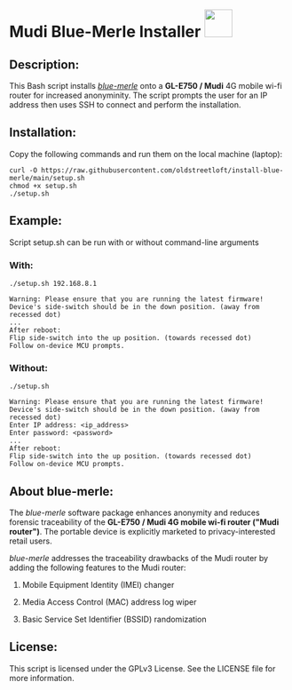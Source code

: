 # Mudi Blue-Merle Installer  <img src="https://user-images.githubusercontent.com/95660759/234453418-60f008a9-632b-4d48-bc9d-218ce659d304.png" width="50" height="50">
## Description:
This Bash script installs *[blue-merle](https://github.com/srlabs/blue-merle)* onto a **GL-E750 / Mudi** 4G mobile wi-fi router for increased anonyminity. The script prompts the user for an IP address then uses SSH to connect and perform the installation.

## Installation:
Copy the following commands and run them on the local machine (laptop):
```
curl -O https://raw.githubusercontent.com/oldstreetloft/install-blue-merle/main/setup.sh
chmod +x setup.sh
./setup.sh
```
## Example:
Script setup.sh can be run with or without command-line arguments
### With:
```
./setup.sh 192.168.8.1
```
```
Warning: Please ensure that you are running the latest firmware!
Device's side-switch should be in the down position. (away from recessed dot)
...
After reboot:
Flip side-switch into the up position. (towards recessed dot)
Follow on-device MCU prompts.
```
### Without:
```
./setup.sh
```
```
Warning: Please ensure that you are running the latest firmware!
Device's side-switch should be in the down position. (away from recessed dot)
Enter IP address: <ip_address>
Enter password: <password>
...
After reboot:
Flip side-switch into the up position. (towards recessed dot)
Follow on-device MCU prompts.
```

## About blue-merle:
The *blue-merle* software package enhances anonymity and reduces forensic traceability of the **GL-E750 / Mudi 4G mobile wi-fi router ("Mudi router")**. The portable device is explicitly marketed to privacy-interested retail users.

*blue-merle* addresses the traceability drawbacks of the Mudi router by adding the following features to the Mudi router:

1.  Mobile Equipment Identity (IMEI) changer

2.  Media Access Control (MAC) address log wiper

3.  Basic Service Set Identifier (BSSID) randomization

## License:
This script is licensed under the GPLv3 License. See the LICENSE file for more information.
